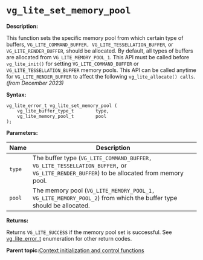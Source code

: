 # `vg_lite_set_memory_pool` 

**Description:**

This function sets the specific memory pool from which certain type of buffers, `VG_LITE_COMMAND_BUFFER, VG_LITE_TESSELLATION_BUFFER`, or `VG_LITE_RENDER_BUFFER`, should be allocated. By default, all types of buffers are allocated from `VG_LITE_MEMORY_POOL_1`. This API must be called before `vg_lite_init()` for setting `VG_LITE_COMMAND_BUFFER` or `VG_LITE_TESSELLATION_BUFFER` memory pools. This API can be called anytime for `VG_LITE_RENDER_BUFFER` to affect the following `vg_lite_allocate() calls`.*\(from December 2023\)*

**Syntax:**

```
vg_lite_error_t vg_lite_set_memory_pool (
    vg_lite_buffer_type_t        type,
    vg_lite_memory_pool_t        pool
);

```

**Parameters:**

|Name|Description|
|----|-----------|
|`type`|The buffer type \(`VG_LITE_COMMAND_BUFFER, VG_LITE_TESSELLATION_BUFFER,` or `VG_LITE_RENDER_BUFFER`\) to be allocated from memory pool.|
|`pool`|The memory pool \(`VG_LITE_MEMORY_POOL_1, VG_LITE_MEMORY_POOL_2`\) from which the buffer type should be allocated.|

**Returns:**

Returns `VG_LITE_SUCCESS` if the memory pool set is successful. See [vg\_lite\_error\_t](vg_lite_error_t_enumeration.md) enumeration for other return codes.

**Parent topic:**[Context initialization and control functions](../topics/context_initialization_and_control_functions.md)

